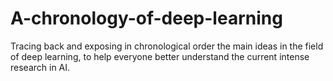 # A-chronology-of-deep-learning
Tracing back and exposing in chronological order the main ideas in the field of deep learning, to help everyone better understand the current intense research in AI. 
